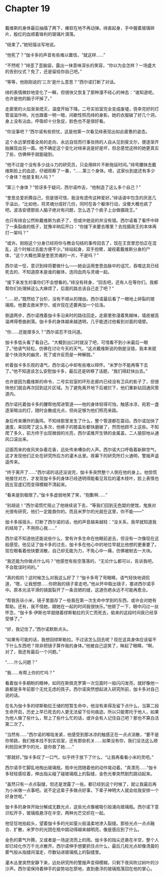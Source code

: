 # Chapter 19

<br>
戴维斯的身体最后抽搐了两下，瘫软在地不再动弹。绯直起身，手中握着玻璃碎片，殷红的血顺着锋利的玻璃片滴落。

“结束了。”她轻描淡写地说。

“他死了？”伽卡多的声音有些难以置信，“就这样……”

“不然呢？”绯歪了歪脑袋，露出一抹意味深长的笑容，“你以为会怎样？一场盛大的告别仪式？免了，还是留给你自己吧。”

“等等，他刚刚说的‘三次’是什么意思？”西尔诺打断了对话。

绯的表情微妙地变化了一瞬，但很快又恢复了那种漫不经心的神态：“谁知道呢。也许是他的脑子坏掉了。”

走廊里的火焰渐渐熄灭，温度开始下降。二号实验室完全变成废墟，侥幸完好的灯管滋滋作响，光也跟着一明一暗，间歇性照亮绯的身影。她的衣服破了好几个洞，身上没有沾血，呼吸却十分急促，脸色也不是很好看。

“你没事吧？”西尔诺有些担忧，这是他第一次看见绯表现出如此疲惫的姿态。

这个永远掌控着全局的走向、永远自信而行事张扬的人自从见到斐文尔，便逐渐开始展现出另一面。他不确定这个变化对绯来说是好是坏，但总感觉这样的她更真实了些，仿佛伸手就能碰到。

“他不过是个没有多少战斗力的研究员，只会用碎片不断拖延时间。”绯弯腰抹去戴维斯脸上的血迹，仔细观察了一番，“……第三个身体。啧，这家伙到底还有多少个身体？他是复制人吗？”

“第三个身体？”惊讶多于疑问，西尔诺咋舌，“他制造了这么多个自己？”

“奎恩总爱折腾自己，但是很可惜，我没有遗传这种爱好。”绯话语中包含的厌恶几乎溢出，“比如他，将灵魂分成好几份，同时在各个躯体行动，没傻大概也疯了吧。波洛安德那些人脑子绝对有问题，怎么选了个疯子上台做摄政王。”

也只有绯会公然称戴维斯为疯子了，但或许她说的并没有错。西尔诺看了看怀中碎了一条裂痕的瓶子，犹豫半晌后开口：“你接下来要去哪里？去找摄政王的本体再打一架吗？”

“或许。刚刚这个分身已经将你与教会勾结的事传回去了，现在王宫里恐怕正在混乱，这个时候过去能方便不少。”绯站起身，双手抱臂，凝视着戴维斯分身的尸体，“这个大概也算是奎恩灵魂的一片，不是吗？”

西尔诺一怔，意识到绯将要做什么——她会运用奎恩血脉中的诅咒，吞噬这具已经死去的、不知道原本是谁的躯体，连同血肉与灵魂一起。

“接下来发生的事你们不会想看的。”绯没有转身，“回去吧，还有人在等你们。我都帮你们处理掉这么大麻烦了，后面的路总该自己走了吧？”

“……好。”既然给了台阶，没有不顺从的理由。西尔诺最后看了一眼地上碎裂的玻璃瓶，他要去救米罗尔，或许现在还要再加一个拉洛。

倒退两步，西尔诺拽着伽卡多沿来时的路往回走。走廊里弥漫着焦糊味，墙皮被高温烤得卷曲剥落。伽卡多的身体越来越透明，几乎能透过他看到对面的墙壁。

“你……还能撑多久？”西尔诺忍不住问道。

伽卡多低头看了看自己。“大概到出口时就没了吧，可惜看不到小米最后一眼了。”他语气轻松，仿佛在讨论今天的天气，“这点戴维斯说的倒是没错，我本来就是个快消失的幽灵，死了或许反而是一种解脱。”

听着伽卡多乐观的语气，西尔诺心中却有些难以释怀。“米罗尔不能再等下去了。”他不知道该怎么安慰伽卡多，最后还是转移了话题，“我们得赶快出去。”

也许是因为戴维斯的命令，二号实验室的环形走廊内已经没有卫兵的影子了，但很快他们就会再次回到这片区域。为了避免离开地下后被拦下，他们重新钻回通风管道内。

西尔诺托着伽卡多的腰帮他爬进管道——他的身体轻得可怕，触感冰凉，宛若一盏逐渐暗淡的灯，随时会散成光点，但尚足够为他们照亮来路。

身后传来爆炸的轰鸣，不知绯那里发生了什么，整个管道都在震动。西尔诺加快了速度，来回爬了这么多次，他裤子的膝盖处都快磨破了，然而他顾不上这些。不知爬了多久，前方终于出现微弱的光亮，西尔诺推开生锈的金属盖，二人狼狈地从通风口滚出来。

迎面而来的夜风夹杂着花香，远处传来嘈杂的人声。西尔诺大口呼吸着新鲜空气，这才发现他们正处在研究所后方的灌木丛里。夜幕下的研究所灯火通明，警报声遥遥传来。

“终于离开了……”西尔诺的话还没说完，伽卡多突然整个人倒在他的身上。他惊慌地接住对方，才发现伽卡多的身体已经透明得能看见背后的灌木枝叶，脸上表情也因五官虚幻而变得模糊不清起来。

“看来是到极限了。”伽卡多虚弱地笑了笑，“抱歉啊……”

“别胡说！”西尔诺慌忙阻止了他继续说下去，“等我们回到无色盟的使馆，鬼族对光很有研究，他们一定能救你的。而且米罗尔的光就在这里，你不能——”

伽卡多摇摇头，打断了西尔诺的话，他的声音越来越轻：“没关系，我早就知道我的结局了，不用担心我……”

西尔诺不知道他还能说些什么，曾有许多生命在他眼前逝去，但没有一次像现在这般感受。他见证了伽卡多的过去，伽卡多在他心中的地位早就比他想的更重要了。现在眼看着他快要消散，自己却无能为力，不免心中一痛，仿佛被剜去一大块。

“我还能为你做点什么吗？”他感觉有些空落落的，“无论什么都可以，告诉我吧，不会耽误时间的。”

“真的假的？这时候怎么对我这么好了？”伽卡多弯了弯眼睛，语气轻快地调侃道，“嗯，让我想想……你把我的镜子拿走吧。”他从怀中取出镜子，塞进西尔诺手中。原本光洁平滑的镜面裂开了一条丑陋的缝，这道伤疤永远不可能再愈合。

“帮我告诉小米，镜子里面存了一些我在第一次生命中学到的东西，或许会对她有帮助。还有，我不怪她，跟她在一起的时间我很快乐。”他顿了一下，眼中闪过一丝怀念，“伽卡多·伊斯也早就随着缪斯勒拉的灭亡而死去，偷来的这段时间我已经享受够了。”

“好，我记住了。”西尔诺默默点头。

“如果有可能的话，我想回缪斯勒拉。不过该怎么回去呢？现在这具身体应该留不下什么东西吧？除非把镜子算作我的身体。”他被自己逗笑了，眯起了眼睛，“啊，对了，我还有最后一个问题。”

“……什么问题？”

“我……有帮上你的忙吗？”

看着伽卡多期盼的眼神，如同在斯佩克罗第一次见面时一般闪闪发亮，就好像他一直都是多年前那个无忧无虑的孩子。西尔诺突然想起进入研究所前，伽卡多对自己说的话。

在名为伽卡多的缪斯勒拉王储的短暂生命中，他没有来得及留下点什么，当第二段生命开启，历史上早已死去的人更无法留下任何痕迹。所以只能寄托于他人，如果为他人做了些什么，帮上了些什么忙的话，或许会有人记住自己吧？那也不算白活第二次了。

“当然有……”西尔诺的喉咙发紧，他感受到那冰凉的触感正在一点点消散，“要不是你带路，我们根本找不到实验室，还有那些机关……如果没有你，我们没法这么顺利抢回米罗尔的光，是你救了她……”

“那就好。”伽卡多叹了一口气，似乎终于放下了什么，“让我再看看小米的灵吧。”

西尔诺手忙脚乱地掏出玻璃瓶，瓶中光团随着他的动作晃动着。“真漂亮……”伽卡多轻轻感叹着，伸出指尖碰了碰玻璃瓶上的裂缝，金色光晕突然剧烈跳动起来。

“虽然只有一点点裂缝，但还是泄露了一些。都已经到这个时候了，就让我最后再为小米做一点事吧。说不定这辈子多做点好事，下辈子神明大人就会给我安排一个好身世呢。”

伽卡多的身体开始分解成无数光点，这些光点像被吸引般涌向玻璃瓶。西尔诺下意识松开手，玻璃瓶悬浮在半空，两种光芒交织在一起。

他怔怔地抬起头，望着伽卡多的光如萤火般温柔地渗入裂缝。那些光点一点点融合、扩散，米罗尔的光团在瓶中跳动得越来越明亮，像是感应到了什么。

金色的雾气升腾，又或者是一场逆流而上的雨。伽卡多的指尖还悬在半空，整个人却已经化作万千光点散开。西尔诺伸手想要抓住点什么，最后几粒光点却像清晨的雾气般从指缝间溜走，尽数钻进玻璃瓶上的裂缝里。

灌木丛里突然安静下来，远处研究所的警报声变得模糊，只剩下夜风吹过树叶的沙沙声。西尔诺保持着伸手的姿势站在原地，直到悬浮的玻璃瓶落回在他的掌心。
